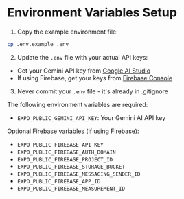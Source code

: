 # Environment Variables Setup

1. Copy the example environment file:
```bash
cp .env.example .env
```

2. Update the `.env` file with your actual API keys:
- Get your Gemini API key from [Google AI Studio](https://makersuite.google.com/app/apikey)
- If using Firebase, get your keys from [Firebase Console](https://console.firebase.google.com/)

3. Never commit your `.env` file - it's already in .gitignore

The following environment variables are required:
- `EXPO_PUBLIC_GEMINI_API_KEY`: Your Gemini AI API key

Optional Firebase variables (if using Firebase):
- `EXPO_PUBLIC_FIREBASE_API_KEY`
- `EXPO_PUBLIC_FIREBASE_AUTH_DOMAIN`
- `EXPO_PUBLIC_FIREBASE_PROJECT_ID`
- `EXPO_PUBLIC_FIREBASE_STORAGE_BUCKET`
- `EXPO_PUBLIC_FIREBASE_MESSAGING_SENDER_ID`
- `EXPO_PUBLIC_FIREBASE_APP_ID`
- `EXPO_PUBLIC_FIREBASE_MEASUREMENT_ID`
